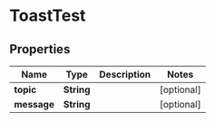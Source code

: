 
# ToastTest

## Properties
Name | Type | Description | Notes
------------ | ------------- | ------------- | -------------
**topic** | **String** |  |  [optional]
**message** | **String** |  |  [optional]




